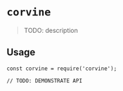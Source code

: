 # `corvine`

> TODO: description

## Usage

```
const corvine = require('corvine');

// TODO: DEMONSTRATE API
```
